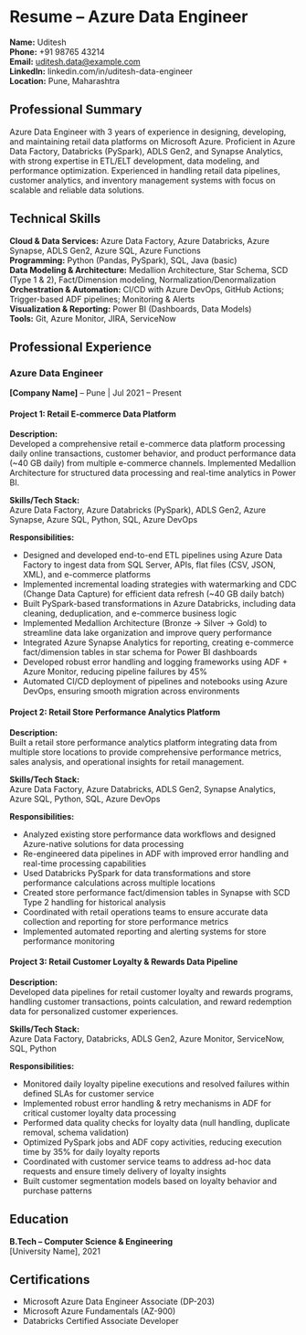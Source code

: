 # Resume – Azure Data Engineer

**Name:** Uditesh  
**Phone:** +91 98765 43214  
**Email:** uditesh.data@example.com  
**LinkedIn:** linkedin.com/in/uditesh-data-engineer  
**Location:** Pune, Maharashtra  

## Professional Summary

Azure Data Engineer with 3 years of experience in designing, developing, and maintaining retail data platforms on Microsoft Azure. Proficient in Azure Data Factory, Databricks (PySpark), ADLS Gen2, and Synapse Analytics, with strong expertise in ETL/ELT development, data modeling, and performance optimization. Experienced in handling retail data pipelines, customer analytics, and inventory management systems with focus on scalable and reliable data solutions.

## Technical Skills

**Cloud & Data Services:** Azure Data Factory, Azure Databricks, Azure Synapse, ADLS Gen2, Azure SQL, Azure Functions  
**Programming:** Python (Pandas, PySpark), SQL, Java (basic)  
**Data Modeling & Architecture:** Medallion Architecture, Star Schema, SCD (Type 1 & 2), Fact/Dimension modeling, Normalization/Denormalization  
**Orchestration & Automation:** CI/CD with Azure DevOps, GitHub Actions; Trigger-based ADF pipelines; Monitoring & Alerts  
**Visualization & Reporting:** Power BI (Dashboards, Data Models)  
**Tools:** Git, Azure Monitor, JIRA, ServiceNow  

## Professional Experience

### Azure Data Engineer
**[Company Name]** – Pune | Jul 2021 – Present  

#### Project 1: Retail E-commerce Data Platform

**Description:**  
Developed a comprehensive retail e-commerce data platform processing daily online transactions, customer behavior, and product performance data (~40 GB daily) from multiple e-commerce channels. Implemented Medallion Architecture for structured data processing and real-time analytics in Power BI.

**Skills/Tech Stack:**  
Azure Data Factory, Azure Databricks (PySpark), ADLS Gen2, Azure Synapse, Azure SQL, Python, SQL, Azure DevOps

**Responsibilities:**
- Designed and developed end-to-end ETL pipelines using Azure Data Factory to ingest data from SQL Server, APIs, flat files (CSV, JSON, XML), and e-commerce platforms
- Implemented incremental loading strategies with watermarking and CDC (Change Data Capture) for efficient data refresh (~40 GB daily batch)
- Built PySpark-based transformations in Azure Databricks, including data cleaning, deduplication, and e-commerce business logic
- Implemented Medallion Architecture (Bronze → Silver → Gold) to streamline data lake organization and improve query performance
- Integrated Azure Synapse Analytics for reporting, creating e-commerce fact/dimension tables in star schema for Power BI dashboards
- Developed robust error handling and logging frameworks using ADF + Azure Monitor, reducing pipeline failures by 45%
- Automated CI/CD deployment of pipelines and notebooks using Azure DevOps, ensuring smooth migration across environments

#### Project 2: Retail Store Performance Analytics Platform

**Description:**  
Built a retail store performance analytics platform integrating data from multiple store locations to provide comprehensive performance metrics, sales analysis, and operational insights for retail management.

**Skills/Tech Stack:**  
Azure Data Factory, Azure Databricks, ADLS Gen2, Synapse Analytics, Azure SQL, Python, SQL, Azure DevOps

**Responsibilities:**
- Analyzed existing store performance data workflows and designed Azure-native solutions for data processing
- Re-engineered data pipelines in ADF with improved error handling and real-time processing capabilities
- Used Databricks PySpark for data transformations and store performance calculations across multiple locations
- Created store performance fact/dimension tables in Synapse with SCD Type 2 handling for historical analysis
- Coordinated with retail operations teams to ensure accurate data collection and reporting for store performance metrics
- Implemented automated reporting and alerting systems for store performance monitoring

#### Project 3: Retail Customer Loyalty & Rewards Data Pipeline

**Description:**  
Developed data pipelines for retail customer loyalty and rewards programs, handling customer transactions, points calculation, and reward redemption data for personalized customer experiences.

**Skills/Tech Stack:**  
Azure Data Factory, Databricks, ADLS Gen2, Azure Monitor, ServiceNow, SQL, Python

**Responsibilities:**
- Monitored daily loyalty pipeline executions and resolved failures within defined SLAs for customer service
- Implemented robust error handling & retry mechanisms in ADF for critical customer loyalty data processing
- Performed data quality checks for loyalty data (null handling, duplicate removal, schema validation)
- Optimized PySpark jobs and ADF copy activities, reducing execution time by 35% for daily loyalty reports
- Coordinated with customer service teams to address ad-hoc data requests and ensure timely delivery of loyalty insights
- Built customer segmentation models based on loyalty behavior and purchase patterns

## Education

**B.Tech – Computer Science & Engineering**  
[University Name], 2021

## Certifications

- Microsoft Azure Data Engineer Associate (DP-203)
- Microsoft Azure Fundamentals (AZ-900)
- Databricks Certified Associate Developer
